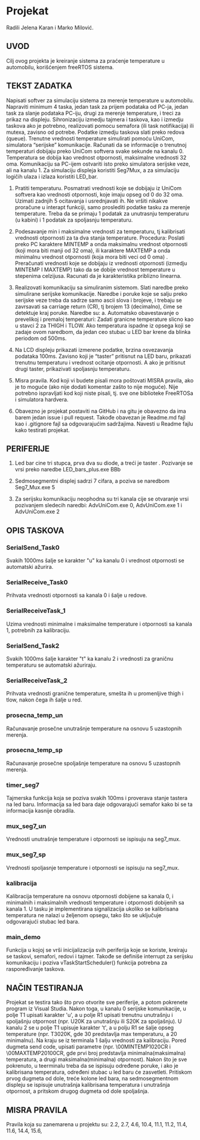 # Projekat
Radili Jelena Karan i Marko Milović. 

## UVOD

Cilj ovog projekta je kreiranje sistema za praćenje temperature u automobilu, korišćenjem freeRTOS sistema.

## TEKST ZADATKA

Napisati softver za simulaciju sistema za merenje temperature u automobilu. Napraviti minimum 4 taska, jedan task za prijem podataka od PC-ja, jedan task za slanje podataka PC-iju, drugi za merenje temperature, i treci za prikaz na displeju. Sihronizaciju izmedju tajmera i taskova, kao i izmedju taskova ako je potrebno, realizovati pomocu semafora (ili task notifikacija) ili mutexa, zavisno od potrebe. Podatke izmedju taskova slati preko redova (queue).
Trenutne vrednosti temperature simulirati pomoću UniCom, simulatora “serijske” komunikacije. Računati da se informacije o trenutnoj temperaturi dobijaju preko UniCom softvera svake sekunde na kanalu 0. Temperatura se dobija kao vrednost otpornosti, maksimalne vrednosti 32 oma. Komunikaciju sa PC-ijem ostvariti isto preko simulatora serijske veze, ali na kanalu 1. Za simulaciju displeja koristiti Seg7Mux, a za simulaciju logičih ulaza i izlaza koristiti LED_bar.

1.	Pratiti temperaturu. Posmatrati  vrednosti koje se dobijaju iz UniCom softvera  kao vrednosti otpornosti, koje imaju opseg od 0 do 32 oma. Uzimati zadnjih 5 ocitavanja i usrednjavati ih. Ne vršiti nikakve proračune u interapt funkciji, samo proslediti podatke tasku za merenje temperature. Treba da se primaju 1 podatak za unutrasnju temperaturu (u kabini) i 1 podatak za spoljasnju temperaturu.
2.	Podesavanje min i maksimalne vrednosti za temperaturu, tj kalibrisati vrednosti otpornosti za ta dva stanja temperature. Procedura: Poslati preko PC karaktere  MINTEMP  a onda maksimalnu vrednost otpornosti (koji mora biti manji od 32 oma), ili karaktere MAXTEMP a onda minimalnu vrednost otpornosti (koja mora biti veci od 0 oma) .  Preračunati vrednosti koje se dobijaju iz vrednosti otpornosti (izmedju MINTEMP I MAXTEMP) tako da se dobije vrednost temperature u stepenima celzijusa. Racunati da je karakteristika priblizno linearna.

3.	Realizovati komunikaciju sa simuliranim sistemom. Slati naredbe preko simulirane serijske komunikacije. Naredbe i poruke koje se salju  preko serijske veze treba da sadrze samo ascii slova i brojeve, i trebaju se zavrsavati sa carriage return (CR),  tj brojem 13 (decimalno), čime se detektuje kraj poruke.  Naredbe su:
a. Automatsko obavestavanje o prevelikoj i premaloj temperaturi:
Zadati granicne temperature slicno kao u stavci 2 za THIGH i TLOW.
Ako temperatura ispadne iz opsega koji se zadaje ovom naredbom, da jedan ceo stubac u LED bar krene da blinka periodom od 500ms.
3. Na LCD displeju prikazati izmerene podatke, brzina osvezavanja podataka 100ms. Zavisno koji je “taster”  pritisnut na LED baru, prikazati trenutnu temperaturu i vrednost ocitanje otpornosti. A ako je pritisnut drugi taster, prikazivati spoljasnju temperaturu.

4.  Misra pravila. Kod koji vi budete pisali mora poštovati MISRA pravila, ako je to moguće (ako nije dodati komentar zašto to nije moguće). Nije potrebno ispravljati kod koji niste pisali, tj. sve one biblioteke FreeRTOSa i simulatora hardvera.

5. Obavezno je projekat postaviti na GitHub i na gitu je obavezno da ima barem jedan issue i pull request. Takođe obavezan je Readme.md fajl kao i .gitignore fajl sa odgovarajućim sadržajima. Navesti u Readme fajlu kako testirati projekat.

## PERIFERIJE

1. Led bar cine tri stupca, prva dva su diode, a treći je taster . Pozivanje se vrsi preko naredbe LED_bars_plus.exe BBb

2. Sedmosegmentni displej sadrzi 7 cifara, a poziva se naredbom Seg7_Mux.exe 5

3. Za serijsku komunikaciju neophodna su tri kanala cije se otvaranje vrsi pozivanjem sledecih naredbi: AdvUniCom.exe 0, AdvUniCom.exe 1 i AdvUniCom.exe 2

## OPIS TASKOVA

### SerialSend_Task0

Svakih 1000ms šalje se karakter "u" ka kanalu 0 i vrednost otpornosti se automatski ažurira.

### SerialReceive_Task0

Prihvata vrednosti otpornosti sa kanala 0 i šalje u redove.

### SerialReceiveTask_1

Uzima vrednosti minimalne i maksimalne temperature i otpornosti sa kanala 1, potrebnih za kalibraciju. 

### SerialSend_Task2

Svakih 1000ms šalje karakter "t" ka kanalu 2 i vrednosti za graničnu temperaturu se automatski ažuriraju.

### SerialReceiveTask_2

Prihvata vrednosti granične temperature, smešta ih u promenljive thigh i tlow, nakon čega ih šalje u red.

### prosecna_temp_un

Računavanje prosečne unutrašnje temperature na osnovu 5 uzastopnih merenja.

### prosecna_temp_sp

Računavanje prosečne spoljašnje temperature na osnovu 5 uzastopnih merenja.

### timer_seg7

Tajmerska funkcija koja se poziva svakih 100ms i proverava stanje tastera na led baru. Informacija sa led bara daje odgovarajući semafor kako bi se ta informacija kasnije obradila.

### mux_seg7_un

Vrednosti unutrašnje temperature i otpornosti se ispisuju na seg7_mux.

### mux_seg7_sp

Vrednosti spoljasnje temperature i otpornosti se ispisuju na seg7_mux.

### kalibracija

Kalibracija temperature na osnovu otpornosti dobijene sa kanala 0, i minimalnih i maksimalnih vrednosti temperature i otpornosti dobijenih sa kanala 1. U tasku je implementirana signalizacija ukoliko se kalibrisana temperatura ne nalazi u željenom opsegu, tako što se uključuje odgovarajući stubac led bara.

### main_demo

Funkcija u kojoj se vrši inicijalizacija svih periferija koje se koriste, kreiraju se taskovi, semafori, redovi i tajmer. Takođe se definiše interrupt za serijsku komunikaciju i poziva vTaskStartScheduler() funkcija potrebna za raspoređivanje taskova.

## NAČIN TESTIRANJA

Projekat se testira tako što prvo otvorite sve periferije, a potom pokrenete program iz Visual Studia. Nakon toga, u kanalu 0 serijske komunikacije, u polje T1 upisati karakter 'u', a u polje R1 upisati trenutnu unutrašnju i spoljašnju otpornost (npr. U20K za unutrašnju ili S20K za spoljašnju). U kanalu 2 se u polje T1 upisuje karakter 't', a u polju R1 se šalje opseg temperature (npr. T3020K, gde 30 predstavlja max temperaturu, a 20 minimalnu). Na kraju se iz terminala 1 šalju vrednosti za kalibraciju. Pored dugmeta send code, upisati parametre (npr. \00MINTEMP1020CR i \00MAXTEMP20100CR, gde prvi broj predstavlja minimalna(maksimalna) temperatura, a drugi maksimalna(minimalna) otpornost). Nakon što je sve pokrenuto, u teerminalu treba da se ispisuju određene poruke, i ako je kalibrisana temperatura, određeni stubac u led baru će zasvetleti. Pritiskom prvog dugmeta od dole, treće kolone led bara, na sedmosegmentnom displeju se ispisuje unutrašnja kalibrisana temperatura i unutrašnja otpornost, a pritskom drugog dugmeta od dole spoljašnja. 

## MISRA PRAVILA

Pravila koja su zanemarena u projektu su:  2.2, 2.7, 4.6, 10.4, 11.1, 11.2, 11.4, 11.6, 14.4, 15.6,  



